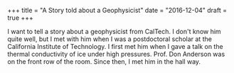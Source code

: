 +++
title = "A Story told about a Geophysicist"
date = "2016-12-04"
draft = true
+++

I want to tell a story about a geophysicist from CalTech. I don't know him quite well, but I met with him when I was a postdoctoral scholar at the California Institute of Technology. I first met him when I gave a talk on the thermal conductivity of ice under high pressures. Prof. Don Anderson was on the front row of the room. Since then, I met him in the hall way.



